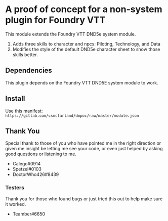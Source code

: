 # A proof of concept for a non-system plugin for Foundry VTT

This module extends the Foundry VTT DND5e system module.
1. Adds three skills to character and npcs: Piloting, Technology, and Data
1. Modifies the style of the default DND5e character sheet to show those
  skills better.

## Dependencies
This plugin depends on the Foundry VTT DND5E system module to work.

## Install
Use this manifest:
`https://gitlab.com/csmcfarland/dmpoc/raw/master/module.json`

## Thank You
Special thank to those of you who have pointed me in the right direction
or given me insight be letting me see your code, or even just helped
by asking good questions or listening to me.
* Calego#0914
* Spetzel#0103
* DoctorWho426#8439

### Testers
Thank you for those who found bugs or just tried this out to help make sure
it worked.
* Teamber#6650
